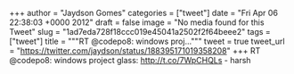 
+++
author = "Jaydson Gomes"
categories = ["tweet"]
date = "Fri Apr 06 22:38:03 +0000 2012"
draft = false
image = "No media found for this Tweet"
slug = "1ad7eda728f18ccc019e45041a2502f2f64beee2"
tags = ["tweet"]
title = """RT @codepo8: windows proj..."""
tweet = true
tweet_url = "https://twitter.com/jaydson/status/188395171019358208"
+++
RT @codepo8: windows project glass: http://t.co/7WpCHQLs - harsh

